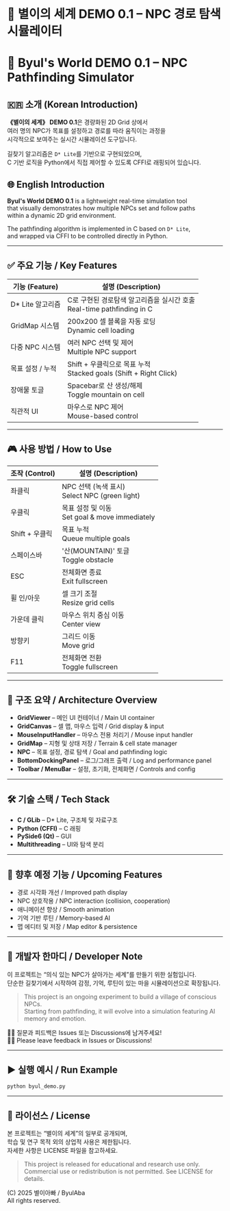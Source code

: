 # 🌟 별이의 세계 DEMO 0.1 – NPC 경로 탐색 시뮬레이터  
# 🌟 Byul's World DEMO 0.1 – NPC Pathfinding Simulator

## 🇰🇷 소개 (Korean Introduction)

**《별이의 세계》 DEMO 0.1**은 경량화된 2D Grid 상에서  
여러 명의 NPC가 목표를 설정하고 경로를 따라 움직이는 과정을  
시각적으로 보여주는 실시간 시뮬레이션 도구입니다.

길찾기 알고리즘은 `D* Lite`를 기반으로 구현되었으며,  
C 기반 로직을 Python에서 직접 제어할 수 있도록 CFFI로 래핑되어 있습니다.

## 🌐 English Introduction

**Byul's World DEMO 0.1** is a lightweight real-time simulation tool  
that visually demonstrates how multiple NPCs set and follow paths  
within a dynamic 2D grid environment.

The pathfinding algorithm is implemented in C based on `D* Lite`,  
and wrapped via CFFI to be controlled directly in Python.

---

## ✅ 주요 기능 / Key Features

| 기능 (Feature) | 설명 (Description) |
|----------------|---------------------|
| D* Lite 알고리즘 | C로 구현된 경로탐색 알고리즘을 실시간 호출<br>Real-time pathfinding in C |
| GridMap 시스템 | 200x200 셀 블록을 자동 로딩<br>Dynamic cell loading |
| 다중 NPC 시스템 | 여러 NPC 선택 및 제어<br>Multiple NPC support |
| 목표 설정 / 누적 | Shift + 우클릭으로 목표 누적<br>Stacked goals (Shift + Right Click) |
| 장애물 토글 | Spacebar로 산 생성/해제<br>Toggle mountain on cell |
| 직관적 UI | 마우스로 NPC 제어<br>Mouse-based control |

---

## 🎮 사용 방법 / How to Use

| 조작 (Control) | 설명 (Description) |
|----------------|---------------------|
| 좌클릭 | NPC 선택 (녹색 표시)<br>Select NPC (green light) |
| 우클릭 | 목표 설정 및 이동<br>Set goal & move immediately |
| Shift + 우클릭 | 목표 누적<br>Queue multiple goals |
| 스페이스바 | '산(MOUNTAIN)' 토글<br>Toggle obstacle |
| ESC | 전체화면 종료<br>Exit fullscreen |
| 휠 인/아웃 | 셀 크기 조절<br>Resize grid cells |
| 가운데 클릭 | 마우스 위치 중심 이동<br>Center view |
| 방향키 | 그리드 이동<br>Move grid |
| F11 | 전체화면 전환<br>Toggle fullscreen |

---

## 🧩 구조 요약 / Architecture Overview

- **GridViewer** – 메인 UI 컨테이너 / Main UI container  
- **GridCanvas** – 셀 맵, 마우스 입력 / Grid display & input  
- **MouseInputHandler** – 마우스 전용 처리기 / Mouse input handler  
- **GridMap** – 지형 및 상태 저장 / Terrain & cell state manager  
- **NPC** – 목표 설정, 경로 탐색 / Goal and pathfinding logic  
- **BottomDockingPanel** – 로그/그래프 출력 / Log and performance panel  
- **Toolbar / MenuBar** – 설정, 초기화, 전체화면 / Controls and config

---

## 🛠 기술 스택 / Tech Stack

- **C / GLib** – D* Lite, 구조체 및 자료구조  
- **Python (CFFI)** – C 래핑  
- **PySide6 (Qt)** – GUI  
- **Multithreading** – UI와 탐색 분리

---

## 🔮 향후 예정 기능 / Upcoming Features

- 경로 시각화 개선 / Improved path display  
- NPC 상호작용 / NPC interaction (collision, cooperation)  
- 애니메이션 향상 / Smooth animation  
- 기억 기반 루틴 / Memory-based AI  
- 맵 에디터 및 저장 / Map editor & persistence

---

## 💬 개발자 한마디 / Developer Note

이 프로젝트는 “의식 있는 NPC가 살아가는 세계”를 만들기 위한 실험입니다.  
단순한 길찾기에서 시작하여 감정, 기억, 루틴이 있는 마을 시뮬레이션으로 확장됩니다.

> This project is an ongoing experiment to build a village of conscious NPCs.  
> Starting from pathfinding, it will evolve into a simulation featuring AI memory and emotion.

🙋‍♂️ 질문과 피드백은 Issues 또는 Discussions에 남겨주세요!  
🙋‍♂️ Please leave feedback in Issues or Discussions!

---

## ▶️ 실행 예시 / Run Example

```bash
python byul_demo.py
```

---

## 📄 라이선스 / License

본 프로젝트는 “별이의 세계”의 일부로 공개되며,  
학습 및 연구 목적 외의 상업적 사용은 제한됩니다.  
자세한 사항은 LICENSE 파일을 참고하세요.

> This project is released for educational and research use only.  
> Commercial use or redistribution is not permitted. See LICENSE for details.

(C) 2025 별이아빠 / ByulAba  
All rights reserved.